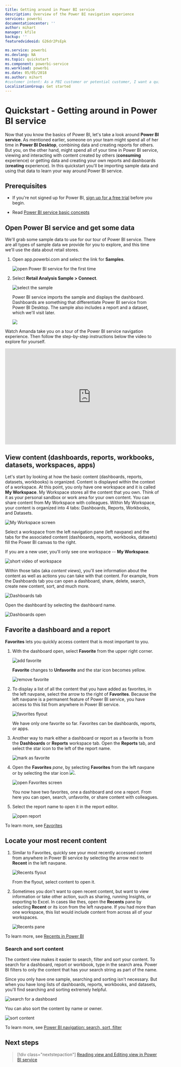 ```yaml
---
title: Getting around in Power BI service
description: Overview of the Power BI navigation experience
services: powerbi
documentationcenter: ''
author: mihart
manager: kfile
backup: ''
featuredvideoid: G26dr2PsEpk

ms.service: powerbi
ms.devlang: NA
ms.topic: quickstart
ms.component: powerbi-service
ms.workload: powerbi
ms.date: 05/05/2018
ms.author: mihart
#customer intent: As a PBI customer or potential customer, I want a quick overview of how to navigate PBIS so that I can accomplish work efficiently. 
LocalizationGroup: Get started
---
```

# Quickstart - Getting around in Power BI service

Now that you know the basics of Power BI, let's take a look around **Power BI service**. As mentioned earlier, someone on your team might spend all of her time in **Power BI Desktop**, combining data and creating reports for others. But you, on the other hand, might spend all of your time in Power BI service, viewing and interacting with content created by others (**consuming** experience) or getting data and creating your own reports and dashboards (**creating** experience). In this quickstart you'll be importing sample data and using that data to learn your way around Power BI service. 
 
## Prerequisites

- If you're not signed up for Power BI, [sign up for a free trial](https://app.powerbi.com/signupredirect?pbi_source=web) before you begin.

- Read [Power BI service basic concepts](service-basic-concepts)

## Open Power BI service and get some data
We'll grab some sample data to use for our tour of Power BI service. There are all types of sample data we provide for you to explore, and this time we'll use the data about retail stores.    
1. Open app.powerbi.com and select the link for **Samples**. 

    ![open Power BI service for the first time](media/service-the-new-power-bi-experience/power-bi-new-user.png)

2. Select **Retail Analysis Sample > Connect**.

    ![select the sample](media/service-the-new-power-bi-experience/power-bi-retail-sample.png)

    Power BI service imports the sample and displays the dashboard. Dashboards are something that differentiate Power BI service from Power BI Desktop. The sample also includes a report and a dataset, which we'll visit later.  


    ![](media/service-the-new-power-bi-experience/power-bi-dashboard.png)

Watch Amanda take you on a tour of the Power BI service navigation experience.  Then follow the step-by-step instructions below the video to explore for yourself.

<iframe width="560" height="315" src="https://www.youtube.com/embed/G26dr2PsEpk" frameborder="0" allowfullscreen></iframe>


## View content (dashboards, reports, workbooks, datasets, workspaces, apps)
Let's start by looking at how the basic content (dashboards, reports, datasets, workbooks) is organized. Content is displayed within the context of a workspace. At this point, you only have one workspace and it is called **My Workspace**. My Workspace stores all the content that you own. Think of it as your personal sandbox or work area for your own content. You can share content from My Workspace with colleagues. Within My Workspace, your content is organized into 4 tabs: Dashboards, Reports, Workbooks, and Datasets.

![My Workspace screen](media/service-the-new-power-bi-experience/power-bi-my-workspace2.png)

Select a workspace from the left navigation pane (left navpane) and the tabs for the associated content (dashboards, reports, workbooks, datasets) fill the Power BI canvas to the right.

If you are a new user, you'll only see one workspace -- **My Workspace**.

![short video of workspace](media/service-the-new-power-bi-experience/nav.gif)

Within those tabs (aka *content views*), you'll see information about the content as well as actions you can take with that content.  For example, from the Dashboards tab you can open a dashboard, share, delete, search, create new content, sort, and much more.

![Dashboards tab](media/service-the-new-power-bi-experience/power-bi-dashboard-tab.png)

Open the dashboard by selecting the dashboard name.

![Dashboards open](media/service-the-new-power-bi-experience/power-bi-open-dashboard.png)

## Favorite a dashboard and a report
**Favorites** lets you quickly access content that is most important to you.  

1. With the dashboard open, select **Favorite** from the upper right corner.
   
   ![add favorite](media/service-the-new-power-bi-experience/powerbi-dashboard-favorite.png)
   
   **Favorite** changes to **Unfavorite** and the star icon becomes yellow.
   
   ![remove favorite](media/service-the-new-power-bi-experience/power-bi-unfavorite2.png)

2. To display a list of all the content that you have added as favorites, in the left navpane, select the arrow to the right of **Favorites**. Because the left navpane is a permanent feature of Power BI service, you have access to this list from anywhere in Power BI service.
   
    ![favorites flyout](media/service-the-new-power-bi-experience/power-bi-favorite.png)
   
    We have only one favorite so far. Favorites can be dashboards, reports, or apps.  

1. Another way to mark either a dashboard or report as a favorite is from the **Dashboards** or **Reports** workspace tab.  Open the **Reports** tab, and select the star icon to the left of the report name.
   
   ![mark as favorite](media/service-the-new-power-bi-experience/power-bi-report-favorite.png)

3. Open the **Favorites** *pane*, by selecting **Favorites** from the left navpane or by selecting the star icon ![](media/service-the-new-power-bi-experience/powerbi-star-icon.png).
   
   ![open Favorites screen](media/service-the-new-power-bi-experience/power-bi-favorite-pane.png)
   
   You now have two favorites, one a dashboard and one a report. From here you can open, search, unfavorite, or share content with colleagues.

4. Select the report name to open it in the report editor.

    ![open report](media/service-the-new-power-bi-experience/power-bi-report-open.png)


To learn more, see [Favorites](service-dashboard-favorite.md)

## Locate your most recent content

1. Similar to Favorites, quickly see your most recently accessed content from anywhere in Power BI service by selecting the arrow next to **Recent** in the left navpane.

   ![Recents flyout](media/service-the-new-power-bi-experience/power-bi-recent-flyout.png)

    From the flyout, select content to open it.

2. Sometimes you don't want to open recent content, but want to view information or take other action, such as sharing, running Insights, or exporting to Excel. In cases like thes, open the **Recents** pane by selecting **Recent** or its icon from the left navpane. If you had more than one workspace, this list would include content from across all of your workspaces.

   ![Recents pane](media/service-the-new-power-bi-experience/power-bi-recent.png)

To learn more, see [Recents in Power BI](service-recent.md)

### Search and sort content
The content view makes it easier to search, filter and sort your content. To search for a dashboard, report or workbook, type in the search area. Power BI filters to only the content that has your search string as part of the name.

Since you only have one sample, searching and sorting isn't necessary.  But when you have long lists of dashboards, reports, workbooks, and datasets, you'll find searching and sorting extremely helpful.

![search for a dashboard](media/service-the-new-power-bi-experience/power-bi-search-sort.png)

You can also sort the content by name or owner.  

![sort content](media/service-the-new-power-bi-experience/power-bi-sort.png)

To learn more, see [Power BI navigation: search, sort, filter](service-navigation-search-filter-sort.md)

## Next steps

> [!div class="nextstepaction"]
> [Reading view and Editing view in Power BI service](./service-reading-view-and-editing-view.md)